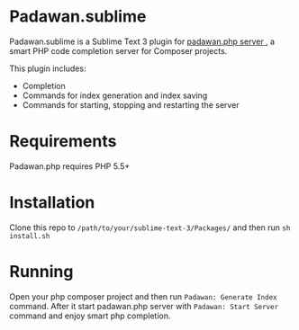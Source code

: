 Padawan.sublime
===============

Padawan.sublime is a Sublime Text 3 plugin for [padawan.php server
](https://github.com/mkusher/padawan.php), a smart PHP code
completion server for Composer projects.

This plugin includes:
- Completion
- Commands for index generation and index saving
- Commands for starting, stopping and restarting the server

# Requirements

Padawan.php requires PHP 5.5+

# Installation

Clone this repo to `/path/to/your/sublime-text-3/Packages/`
and then run `sh install.sh`

# Running

Open your php composer project and then run `Padawan: Generate Index` command.
After it start padawan.php server with `Padawan: Start Server` command and
enjoy smart php completion.
